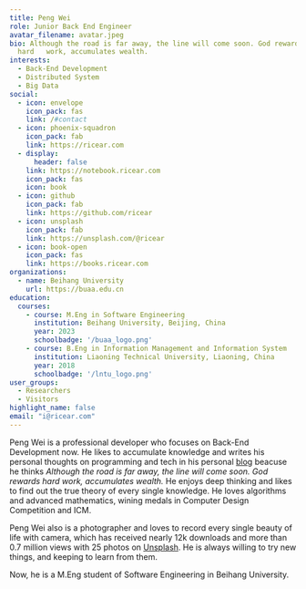 ```yaml
---
title: Peng Wei
role: Junior Back End Engineer
avatar_filename: avatar.jpeg
bio: Although the road is far away, the line will come soon. God rewards
  hard   work, accumulates wealth.
interests:
  - Back-End Development
  - Distributed System
  - Big Data
social:
  - icon: envelope
    icon_pack: fas
    link: /#contact
  - icon: phoenix-squadron
    icon_pack: fab
    link: https://ricear.com
  - display:
      header: false
    link: https://notebook.ricear.com
    icon_pack: fas
    icon: book
  - icon: github
    icon_pack: fab
    link: https://github.com/ricear
  - icon: unsplash
    icon_pack: fab
    link: https://unsplash.com/@ricear
  - icon: book-open
    icon_pack: fas
    link: https://books.ricear.com
organizations:
  - name: Beihang University
    url: https://buaa.edu.cn
education:
  courses:
    - course: M.Eng in Software Engineering
      institution: Beihang University, Beijing, China
      year: 2023
      schoolbadge: '/buaa_logo.png'
    - course: B.Eng in Information Management and Information System
      institution: Liaoning Technical University, Liaoning, China
      year: 2018
      schoolbadge: '/lntu_logo.png'
user_groups:
  - Researchers
  - Visitors
highlight_name: false
email: "i@ricear.com"
---
```

Peng Wei is a professional developer who focuses on Back-End Development now. He likes to accumulate knowledge and writes his personal thoughts on programming and tech in his personal [blog](https://notebook.ricear.com) beacuse he thinks *Although the road is far away, the line will come soon. God rewards hard work, accumulates wealth.*  He enjoys deep thinking and likes to find out the true theory of every single knowledge. He loves algorithms and advanced mathematics, wining medals in Computer Design Competition and ICM.

Peng Wei also is a photographer and loves to record every single beauty of life with camera, which has received nearly 12k downloads and more than 0.7 million views with 25 photos on [Unsplash](https://unsplash.com/@ricear). He is always willing to try new things, and keeping to learn from them.

Now, he is a M.Eng student of Software Engineering in Beihang University.
